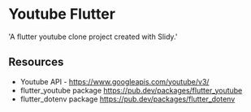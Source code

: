# Youtube Flutter

'A flutter youtube clone project created with Slidy.'

## Resources

* Youtube API - https://www.googleapis.com/youtube/v3/
* flutter_youtube package https://pub.dev/packages/flutter_youtube
* flutter_dotenv package https://pub.dev/packages/flutter_dotenv

